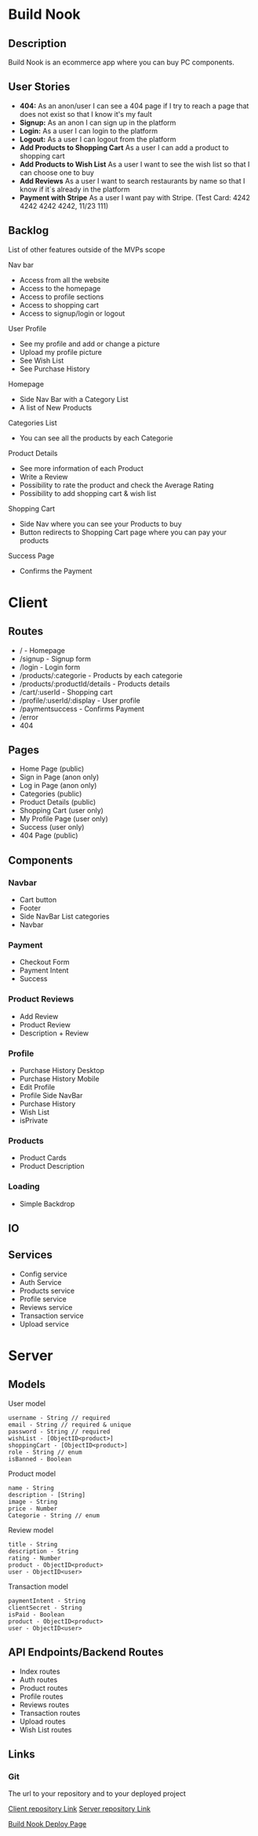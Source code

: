 # Build Nook

## Description

Build Nook is an ecommerce app where you can buy PC components.

## User Stories

-  **404:** As an anon/user I can see a 404 page if I try to reach a page that does not exist so that I know it's my fault
-  **Signup:** As an anon I can sign up in the platform 
-  **Login:** As a user I can login to the platform 
-  **Logout:** As a user I can logout from the platform 
-  **Add Products to Shopping Cart** As a user I can add a product to shopping cart
-  **Add Products to Wish List** As a user I want to see the wish list so that I can choose one to buy
-  **Add Reviews** As a user I want to search restaurants by name so that I know if it´s already in the platform
-  **Payment with Stripe** As a user I want pay with Stripe. (Test Card: 4242 4242 4242 4242, 11/23 111)

## Backlog

List of other features outside of the MVPs scope

Nav bar
- Access from all the website
- Access to the homepage
- Access to profile sections
- Access to shopping cart
- Access to signup/login or logout

User Profile
- See my profile and add or change a picture
- Upload my profile picture
- See Wish List 
- See Purchase History

Homepage
- Side Nav Bar with a Category List
- A list of New Products

Categories List
- You can see all the products by each Categorie

Product Details
- See more information of each Product
- Write a Review
- Possibility to rate the product and check the Average Rating
- Possibility to add shopping cart & wish list

Shopping Cart
- Side Nav where you can see your Products to buy
- Button redirects to Shopping Cart page where you can pay your products

Success Page
- Confirms the Payment
  
# Client

## Routes

- / - Homepage
- /signup - Signup form
- /login - Login form
- /products/:categorie - Products by each categorie
- /products/:productId/details - Products details
- /cart/:userId - Shopping cart
- /profile/:userId/:display - User profile
- /paymentsuccess - Confirms Payment
- /error
- 404

## Pages

- Home Page (public)
- Sign in Page (anon only)
- Log in Page (anon only)
- Categories (public)
- Product Details (public)
- Shopping Cart (user only)
- My Profile Page (user only)
- Success (user only)
- 404 Page (public)

## Components

### Navbar
- Cart button
- Footer
- Side NavBar List categories
- Navbar

### Payment
- Checkout Form
- Payment Intent
- Success

### Product Reviews
- Add Review
- Product Review
- Description + Review

### Profile
- Purchase History Desktop
- Purchase History Mobile
- Edit Profile
- Profile Side NavBar
- Purchase History
- Wish List
- isPrivate

### Products
- Product Cards
- Product Description

### Loading
- Simple Backdrop

## IO


## Services

- Config service
- Auth Service
- Products service
- Profile service
- Reviews service
- Transaction service
- Upload service

# Server

## Models

User model

```
username - String // required
email - String // required & unique
password - String // required
wishList - [ObjectID<product>]
shoppingCart - [ObjectID<product>]
role - String // enum
isBanned - Boolean
```

Product model

```
name - String
description - [String]
image - String
price - Number
Categorie - String // enum

```

Review model

```
title - String
description - String
rating - Number
product - ObjectID<product>
user - ObjectID<user>

```

Transaction model

```
paymentIntent - String
clientSecret - String
isPaid - Boolean
product - ObjectID<product>
user - ObjectID<user>

```

## API Endpoints/Backend Routes

- Index routes
- Auth routes
- Product routes
- Profile routes
- Reviews routes
- Transaction routes
- Upload routes
- Wish List routes

## Links

### Git

The url to your repository and to your deployed project

[Client repository Link](https://github.com/culedev/BuildNook-client)
[Server repository Link](https://github.com/culedev/BuildNook-server)

[Build Nook Deploy Page](https://buildnook.netlify.app/)
